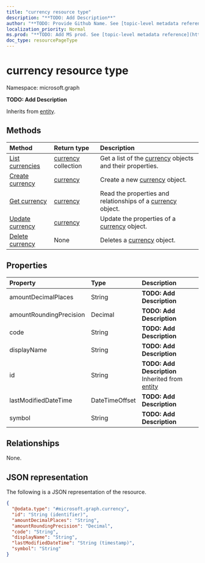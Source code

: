 ```yaml
---
title: "currency resource type"
description: "**TODO: Add Description**"
author: "**TODO: Provide Github Name. See [topic-level metadata reference](https://msgo.azurewebsites.net/add/document/guidelines/metadata.html#topic-level-metadata)**"
localization_priority: Normal
ms.prod: "**TODO: Add MS prod. See [topic-level metadata reference](https://msgo.azurewebsites.net/add/document/guidelines/metadata.html#topic-level-metadata)**"
doc_type: resourcePageType
---
```


# currency resource type

Namespace: microsoft.graph



**TODO: Add Description**


Inherits from [entity](../resources/entity.md).

## Methods
|Method|Return type|Description|
|:---|:---|:---|
|[List currencies](../api/currency-list.md)|[currency](../resources/currency.md) collection|Get a list of the [currency](../resources/currency.md) objects and their properties.|
|[Create currency](../api/currency-create.md)|[currency](../resources/currency.md)|Create a new [currency](../resources/currency.md) object.|
|[Get currency](../api/currency-get.md)|[currency](../resources/currency.md)|Read the properties and relationships of a [currency](../resources/currency.md) object.|
|[Update currency](../api/currency-update.md)|[currency](../resources/currency.md)|Update the properties of a [currency](../resources/currency.md) object.|
|[Delete currency](../api/currency-delete.md)|None|Deletes a [currency](../resources/currency.md) object.|

## Properties
|Property|Type|Description|
|:---|:---|:---|
|amountDecimalPlaces|String|**TODO: Add Description**|
|amountRoundingPrecision|Decimal|**TODO: Add Description**|
|code|String|**TODO: Add Description**|
|displayName|String|**TODO: Add Description**|
|id|String|**TODO: Add Description** Inherited from [entity](../resources/entity.md)|
|lastModifiedDateTime|DateTimeOffset|**TODO: Add Description**|
|symbol|String|**TODO: Add Description**|

## Relationships
None.

## JSON representation
The following is a JSON representation of the resource.
<!-- {
  "blockType": "resource",
  "keyProperty": "id",
  "@odata.type": "microsoft.graph.currency",
  "baseType": "microsoft.graph.entity",
  "openType": false
}
-->
``` json
{
  "@odata.type": "#microsoft.graph.currency",
  "id": "String (identifier)",
  "amountDecimalPlaces": "String",
  "amountRoundingPrecision": "Decimal",
  "code": "String",
  "displayName": "String",
  "lastModifiedDateTime": "String (timestamp)",
  "symbol": "String"
}
```

